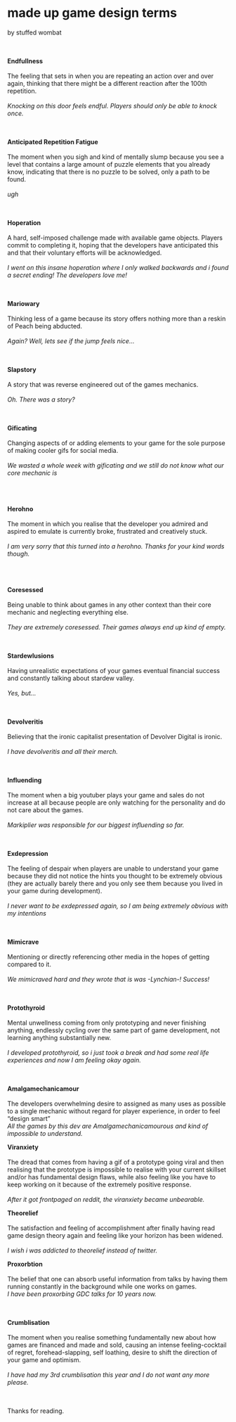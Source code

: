 <h1>made up game design terms</h1>
by stuffed wombat
<br><br><br>

**Endfullness**<br><br>
The feeling that sets in when you are repeating an action over and over again, thinking that there might be a different reaction after the 100th repetition.
<br><br>*Knocking on this door feels endful. Players should only be able to knock once.*
<br><br><br>

**Anticipated Repetition Fatigue**<br><br>
The moment when you sigh and kind of mentally slump because you see a level that contains a large amount of puzzle elements that you already know, indicating that there is no puzzle to be solved, only a path to be found.
<br><br>*ugh*
<br><br><br>

**Hoperation**<br><br>
A hard, self-imposed challenge made with available game objects. Players commit to completing it, hoping that the developers have anticipated this and that their voluntary efforts will be acknowledged.
<br><br>*I went on this insane hoperation where I only walked backwards and i found a secret ending! The developers love me!*
<br><br><br>

**Mariowary**<br><br>
Thinking less of a game because its story offers nothing more than a reskin of Peach being abducted.
<br><br>*Again? Well, lets see if the jump feels nice...*
<br><br><br>

**Slapstory**<br><br>
A story that was reverse engineered out of the games mechanics.
<br><br>*Oh. There was a story?*
<br><br><br>

**Gificating**<br><br>
Changing aspects of or adding elements to your game for the sole purpose of making cooler gifs for social media.
<br><br>*We wasted a whole week with gificating and we still do not know what our core mechanic is*<br>
<br><br><br>

**Herohno**<br><br>
The moment in which you realise that the developer you admired and aspired to emulate is currently broke, frustrated and creatively stuck.
<br><br>*I am very sorry that this turned into a herohno. Thanks for your kind words though.*<br>
<br><br><br>

**Coresessed**<br><br>
Being unable to think about games in any other context than their core mechanic and neglecting everything else.
<br><br>*They are extremely coresessed. Their games always end up kind of empty.*
<br><br><br>

**Stardewlusions**<br><br>
Having unrealistic expectations of your games eventual financial success and constantly talking about stardew valley.
<br><br>*Yes, but...*
<br><br><br>

**Devolveritis**<br><br>
Believing that the ironic capitalist presentation of Devolver Digital is ironic.
<br><br>*I have devolveritis and all their merch.*
<br><br><br>

**Influending**<br><br>
The moment when a big youtuber plays your game and sales do not increase at all because people are only watching for the personality and do not care about the games.
<br><br>*Markiplier was responsible for our biggest influending so far.*
<br><br><br>

**Exdepression**<br><br>
The feeling of despair when players are unable to understand your game because they did not notice the hints you thought to be extremely obvious (they are actually barely there and you only see them because you lived in your game during development).
<br><br>*I never want to be exdepressed again, so I am being extremely obvious with my intentions*
<br><br><br>

**Mimicrave**<br><br>
Mentioning or directly referencing other media in the hopes of getting compared to it.
<br><br>*We mimicraved hard and they wrote that is was -Lynchian-! Success!*
<br><br><br>

**Protothyroid**<br><br>
Mental unwellness coming from only prototyping and never finishing anything, endlessly cycling over the same part of game development, not learning anything substantially new.
<br><br>*I developed protothyroid, so i just took a break and had some real life experiences and now I am feeling okay again.*
<br><br><br>

**Amalgamechanicamour**<br><br>
The developers overwhelming desire to assigned as many uses as possible to a single mechanic without regard for player experience, in order to feel “design smart”
<br>*All the games by this dev are Amalgamechanicamourous and kind of impossible to understand.*

**Viranxiety**<br><br>
The dread that comes from having a gif of a prototype going viral and then realising that the prototype is impossible to realise with your current skillset and/or has fundamental design flaws, while also feeling like you have to keep working on it because of the extremely positive response.
<br><br>*After it got frontpaged on reddit, the viranxiety became unbearable.*

**Theorelief**<br><br>
The satisfaction and feeling of accomplishment after finally having read  game design theory again and feeling like your horizon has been widened.
<br><br>*I wish i was addicted to theorelief instead of twitter.*


**Proxorbtion**<br><br>
The belief that one can absorb useful information from talks by having them running constantly in the background while one works on games.
<br>*I have been proxorbing GDC talks for 10 years now.*
<br><br><br>

**Crumblisation** <br><br>
The moment when you realise something fundamentally new about how games are financed and made and sold, causing an intense feeling-cocktail of regret, forehead-slapping, self loathing, desire to shift the direction of your game and optimism.
<br><br>*I have had my 3rd crumblisation this year and I do not want any more please.*
<br><br><br>

Thanks for reading.<br>





